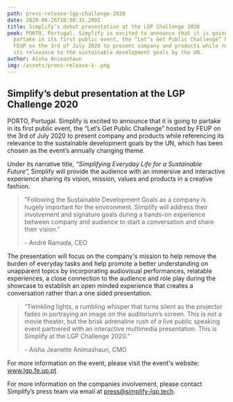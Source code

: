 ```yaml
---
path: press-release-lgp-challenge-2020
date: 2020-06-26T10:50:31.200Z
title: Simplify’s debut presentation at the LGP Challenge 2020
peek: PORTO, Portugal. Simplify is excited to announce that it is going to
  partake in its first public event, the “Let’s Get Public Challenge” hosted by
  FEUP on the 3rd of July 2020 to present company and products while referencing
  its relevance to the sustainable development goals by the UN.
author: Aisha Animashaun
img: /assets/press-release-1-.png
---
```

## Simplify’s debut presentation at the LGP Challenge 2020

PORTO, Portugal. Simplify is excited to announce that it is going to partake in its first public event, the “Let’s Get Public Challenge” hosted by FEUP on the 3rd of July 2020 to present company and products while referencing its relevance to the sustainable development goals by the UN, which has been chosen as the event’s annually changing theme.

Under its narrative title, *“Simplifying Everyday Life for a Sustainable Future”,* Simplify will provide the audience with an immersive and interactive experience sharing its vision, mission, values and products in a creative fashion.

> “Following the Sustainable Development Goals as a company is hugely important for the environment. Simplify will address their involvement and signature goals during a hands-on experience between company and audience to start a conversation and share their vision.” 
>
> \- Andrè Ramada, CEO

The presentation will focus on the company's mission to help remove the burden of everyday tasks and help promote a better understanding on unapparent topics by incorporating audiovisual performances, relatable experiences, a close connection to the audience and role play during the showcase to establish an open minded experience that creates a conversation rather than a one sided presentation.

> “Twinkling lights, a rumbling whisper that turns silent as the projector fades in portraying an image on the auditorium’s screen. This is not a movie theater, but the brisk adrenaline rush of a live public speaking event partnered with an interactive multimedia presentation. This is Simplify at the LGP Challenge 2020.” 
>
> \- Aisha Jeanette Animashaun, CMO



For more information on the event, please visit the event's website: www.lgp.fe.up.pt 

For more information on the companies involvement, please contact Simplify’s press team via email at press@simplify-lgp.tech.
